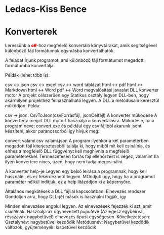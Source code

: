 # Ledacs-Kiss Bence

# Konverterek

Leressünk a <font color="red" style="font-weight:900">c#</font>-hoz megfelelő konvertáló könyvtárakat, amik segítségével különböző fájl formátumok egymásba konvertálhatók.

A feladat
Írjunk programot, ami különböző fájl formátumot megadott formátumba konvertálja.

Példák (lehet több is):

csv <-> json
csv <-> excel
csv <-> word táblázat
html <-> pdf
html <-> Markdown
html <-> Word
pdf <-> Word
megvalósítási javaslat
DLL konverter motor
A projekt célszerűen egy Statikus osztály legyen DLL-ben, hogy akármilyen projekthez felhasználható legyen. A DLL a metódusain keresztül működjön. Példa:

csv -> json: CsvToJson(csvForrásfájl, jsonCélfájl)
A konverter működése
A konverter a megírt DLL motort használja a konvertálásra. Működése, ha a program neve: convert.exe és például egy csv fájlból akarunk jsont készíteni, akkor parancssorból így hívjuk meg:

convert valami.csv valami.json
A program ilyenkor a két paraméterben megadott fájl kiterjesztéséből találja ki, hogy miből mit kell csinálnia, és ehhez a megfelelő DLL függvényt kell meghívnia a megfelelő paraméterekkel. Természetesen forrás fájl ellenőrzést is végez, valamint ha ilyen konvertere nincs, üzen, hogy nem tudja megcsinálni.

A konverter help-je
Legyen egy belső leírása a programnak, hogy kell használni, és ez lekérdezhető legyen. MOndjuk úgy, hogy ha a programot paraméter nélkül indítjuk, ez a help litázódjon ki a képernyőre.

Általános megkötések a DLL fájllal kapcsolatban.
Elnevezés rendszer
Gondoljon arra, hogy DLL-jét mások is használni fogják, így

Minden elnevezése angolul legyen.
Az elnevezések fejezzék ki azt, amit csinálnak.
Használja az úgynevezett puputeve (Az egész egybeírva, résszavak nagybetűvel) elnevezés típust egységesen.
Következetesen:
Osztálynév: nagybetűvel kezdődik
Metódusnév: Nagybetűvel kezdődik
változók, gyűjtemények: kisbetűvel kezdődik